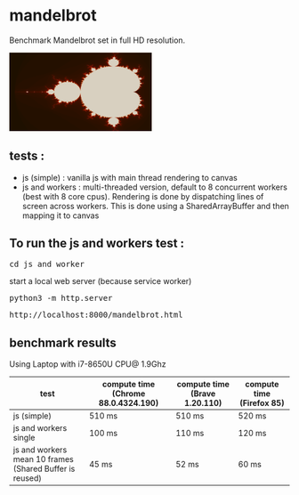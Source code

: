 # mandelbrot

Benchmark Mandelbrot set in full HD resolution.

<img src="mandelbrot.png" width="256">

## tests :
- js (simple) : vanilla js with main thread rendering to canvas
- js and workers : multi-threaded version, default to 8 concurrent workers (best with 8 core cpus). Rendering is done by dispatching lines of screen across workers. This is done using a SharedArrayBuffer and then mapping it to canvas

## To run the js and workers test :
<pre>cd js_and_worker</pre>
start a local web server (because service worker)
<pre>python3 -m http.server</pre>
<pre>http://localhost:8000/mandelbrot.html</pre>


## benchmark results

Using Laptop with i7-8650U CPU@ 1.9Ghz


|test| compute time (Chrome 88.0.4324.190) | compute time (Brave 1.20.110) | compute time (Firefox 85) |
|---|---|---|---|
|js (simple)|510 ms|510 ms|520 ms|
|js and workers single |100 ms|110 ms|120 ms|
|js and workers mean 10 frames (Shared Buffer is reused) |45 ms|52 ms|60 ms|
